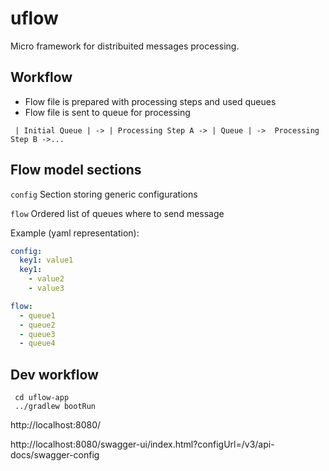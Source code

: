 # uflow
Micro framework for distribuited messages processing.

## Workflow

* Flow file is prepared with processing steps and used queues
* Flow file is sent to queue for processing 

```
 | Initial Queue | -> | Processing Step A -> | Queue | ->  Processing Step B ->... 
```

## Flow model sections

`config`
Section storing generic configurations 

`flow`
Ordered list of queues where to send message

Example (yaml representation):

```yaml
config:
  key1: value1
  key1: 
    - value2
    - value3

flow:
  - queue1
  - queue2
  - queue3
  - queue4

```



## Dev workflow

```
 cd uflow-app
 ../gradlew bootRun
```

http://localhost:8080/

http://localhost:8080/swagger-ui/index.html?configUrl=/v3/api-docs/swagger-config